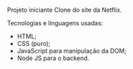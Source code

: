 Projeto iniciante Clone do site da Netflix.

Tecnologias e linguagens usadas: 

- HTML;
- CSS (puro);
- JavaScript para manipulação da DOM;
- Node JS para o backend.